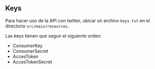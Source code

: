 ## Keys

Para hacer uso de la API con twitter, ubicar un archivo `keys.txt` en el directorio `src/main/resources`.

Las keys tienen que seguir el siguiente orden:

-   ConsumerKey
-   ConsumerSecret
-   AccesToken
-   AccesTokenSecret
